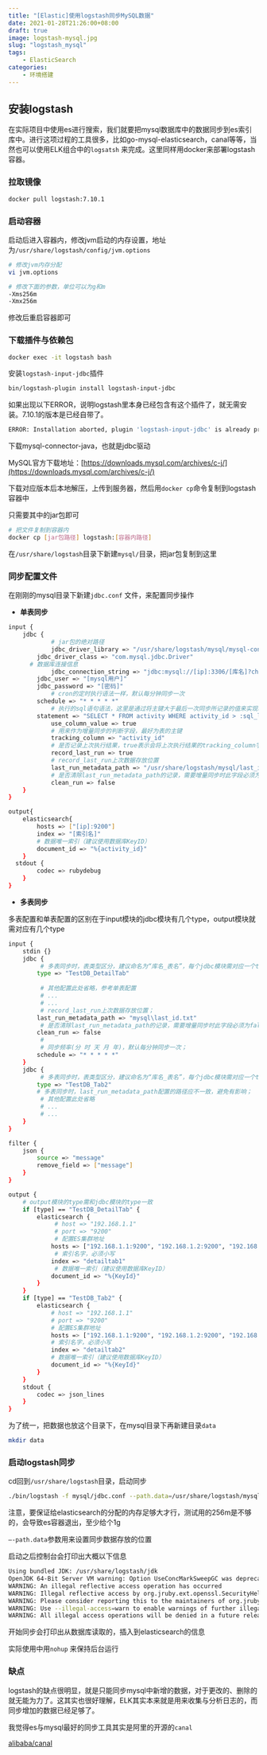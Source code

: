 ```yaml
---
title: "[Elastic]使用logstash同步MySQL数据"
date: 2021-01-28T21:26:00+08:00
draft: true
image: logstash-mysql.jpg
slug: "logstash_mysql"
tags:
    - ElasticSearch
categories:
    - 环境搭建
--- 
```



## 安装logstash

在实际项目中使用es进行搜索，我们就要把mysql数据库中的数据同步到es索引库中。进行这项过程的工具很多，比如go-mysql-elasticsearch，canal等等，当然也可以使用ELK组合中的`logsatsh` 来完成。这里同样用docker来部署logstash容器。

### 拉取镜像

```bash
docker pull logstash:7.10.1
```

### 启动容器

启动后进入容器内，修改jvm启动的内存设置，地址为`/usr/share/logstash/config/jvm.options`

```bash
# 修改jvm内存分配
vi jvm.options

# 修改下面的参数，单位可以为g和m
-Xms256m
-Xmx256m
```

修改后重启容器即可

### 下载插件与依赖包

```bash
docker exec -it logstash bash
```

安装`logstash-input-jdbc`插件

```bash
bin/logstash-plugin install logstash-input-jdbc
```

如果出现以下ERROR，说明logstash里本身已经包含有这个插件了，就无需安装。7.10.1的版本是已经自带了。

```bash
ERROR: Installation aborted, plugin 'logstash-input-jdbc' is already provided by 'logstash-integration-jdbc'
```

下载mysql-connector-java，也就是jdbc驱动

MySQL官方下载地址：[https://downloads.mysql.com/archives/c-j/](https://downloads.mysql.com/archives/c-j/)

下载对应版本后本地解压，上传到服务器，然后用`docker cp`命令复制到logstash容器中

只需要其中的jar包即可

```bash
# 把文件复制到容器内
docker cp [jar包路径] logstash:[容器内路径]
```

在`/usr/share/logstash`目录下新建`mysql/`目录，把jar包复制到这里

### 同步配置文件

在刚刚的mysql目录下新建`jdbc.conf` 文件，来配置同步操作

- **单表同步**

```bash
input {
    jdbc {
			# jar包的绝对路径
			jdbc_driver_library => "/usr/share/logstash/mysql/mysql-connector-java-5.1.48.jar"
    	jdbc_driver_class => "com.mysql.jdbc.Driver"
   	  # 数据库连接信息
			jdbc_connection_string => "jdbc:mysql://[ip]:3306/[库名]?characterEncoding=UTF-8&autoReconnect=true"
    	jdbc_user => "[mysql用户]"
    	jdbc_password => "[密码]"
			# cron的定时执行语法一样，默认每分钟同步一次
    	schedule => "* * * * *"
			# 执行的sql语句语法，这里是通过将主键大于最后一次同步所记录的值来实现增量同步的
    	statement => "SELECT * FROM activity WHERE activity_id > :sql_last_value order by activity_id asc"
			use_column_value => true
			# 用来作为增量同步的判断字段，最好为表的主键
			tracking_column => "activity_id"
			# 是否记录上次执行结果，true表示会将上次执行结果的tracking_column字段的值保存到last_run_metadata_path指定的文件中；
			record_last_run => true
			# record_last_run上次数据存放位置
			last_run_metadata_path => "/usr/share/logstash/mysql/last_id.txt"
			# 是否清除last_run_metadata_path的记录，需要增量同步时此字段必须为false
			clean_run => false
    }
}

output{
	elasticsearch{
		hosts => ["[ip]:9200"]
		index => "[索引名]"
		# 数据唯一索引（建议使用数据库KeyID）
		document_id => "%{activity_id}"
	}
  stdout { 
		codec => rubydebug 
	}
}
```

- **多表同步**

多表配置和单表配置的区别在于input模块的jdbc模块有几个type，output模块就需对应有几个type

```bash
input {
	stdin {}
	jdbc {
		 # 多表同步时，表类型区分，建议命名为“库名_表名”，每个jdbc模块需对应一个type；
		type => "TestDB_DetailTab"
		
		 # 其他配置此处省略，参考单表配置
		 # ...
		 # ...
		 # record_last_run上次数据存放位置；
		last_run_metadata_path => "mysql\last_id.txt"
		 # 是否清除last_run_metadata_path的记录，需要增量同步时此字段必须为false；
		clean_run => false
		 #
		 # 同步频率(分 时 天 月 年)，默认每分钟同步一次；
		schedule => "* * * * *"
	}
	jdbc {
		 # 多表同步时，表类型区分，建议命名为“库名_表名”，每个jdbc模块需对应一个type；
		type => "TestDB_Tab2"
		# 多表同步时，last_run_metadata_path配置的路径应不一致，避免有影响；
		 # 其他配置此处省略
		 # ...
		 # ...
	}
}

filter {
	json {
		source => "message"
		remove_field => ["message"]
	}
}

output {
	# output模块的type需和jdbc模块的type一致
	if [type] == "TestDB_DetailTab" {
		elasticsearch {
			 # host => "192.168.1.1"
			 # port => "9200"
			 # 配置ES集群地址
			hosts => ["192.168.1.1:9200", "192.168.1.2:9200", "192.168.1.3:9200"]
			 # 索引名字，必须小写
			index => "detailtab1"
			 # 数据唯一索引（建议使用数据库KeyID）
			document_id => "%{KeyId}"
		}
	}
	if [type] == "TestDB_Tab2" {
		elasticsearch {
			# host => "192.168.1.1"
			# port => "9200"
			# 配置ES集群地址
			hosts => ["192.168.1.1:9200", "192.168.1.2:9200", "192.168.1.3:9200"]
			# 索引名字，必须小写
			index => "detailtab2"
			# 数据唯一索引（建议使用数据库KeyID）
			document_id => "%{KeyId}"
		}
	}
	stdout {
		codec => json_lines
	}
}
```

为了统一，把数据也放这个目录下，在mysql目录下再新建目录`data`

```bash
mkdir data
```

### 启动logstash同步

cd回到`/usr/share/logstash`目录，启动同步

```bash
./bin/logstash -f mysql/jdbc.conf --path.data=/usr/share/logstash/mysql/data/
```

注意，要保证给elasticsearch的分配的内存足够大才行，测试用的256m是不够的，会导致es容器退出，至少给个1g

`—-path.data`参数用来设置同步数据存放的位置

启动之后控制台会打印出大概以下信息

```bash
Using bundled JDK: /usr/share/logstash/jdk
OpenJDK 64-Bit Server VM warning: Option UseConcMarkSweepGC was deprecated in version 9.0 and will likely be removed in a future release.
WARNING: An illegal reflective access operation has occurred
WARNING: Illegal reflective access by org.jruby.ext.openssl.SecurityHelper (file:/tmp/jruby-423/jruby7667758569951782495jopenssl.jar) to field java.security.MessageDigest.provider
WARNING: Please consider reporting this to the maintainers of org.jruby.ext.openssl.SecurityHelper
WARNING: Use --illegal-access=warn to enable warnings of further illegal reflective access operations
WARNING: All illegal access operations will be denied in a future release
```

开始同步会打印出从数据库读取的，插入到elasticsearch的信息

实际使用中用`nohup` 来保持后台运行

### 缺点

logstash的缺点很明显，就是只能同步mysql中新增的数据，对于更改的、删除的就无能为力了。这其实也很好理解，ELK其实本来就是用来收集与分析日志的，而同步增加的数据已经足够了。

我觉得es与mysql最好的同步工具其实是阿里的开源的`canal`

[alibaba/canal](https://github.com/alibaba/canal)